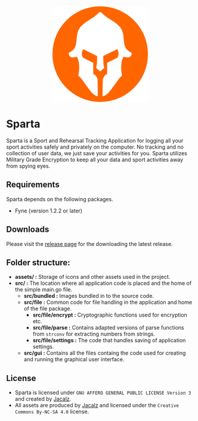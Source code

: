 <p align="center">
  <br /><img
    src="assets/icon-256.png"
    alt="Sparta – Sport and Rehearsal Tracking Application"
  />
</p>

# Sparta

Sparta is a Sport and Rehearsal Tracking Application for logging all your sport activities safely and privately on the computer. No tracking and no collection of user data, we just save your activities for you. Sparta utilizes Military Grade Encryption to keep all your data and sport activities away from spying eyes.

## Requirements

Sparta depends on the following packages.

- Fyne (version 1.2.2 or later)

## Downloads

Please visit the [release page](https://github.com/Jacalz/sparta/releases) for the downloading the latest release.

## Folder structure:
- **assets/ :** Storage of icons and other assets used in the project.
- **src/ :** The location where all application code is placed and the home of the simple main.go file.
  - **src/bundled :** Images bundled in to the source code.
  - **src/file :** Common code for file handling in the application and home of the file package.
    - **src/file/encrypt :** Cryptographic functions used for encryption etc.
    - **src/file/parse :** Contains adapted versions of parse functions from `strconv` for extracting numbers from strings.
    - **src/file/settings :** The code that handles saving of application settings.
  - **src/gui :** Contains all the files containg the code used for creating and running the graphical user interface.
  
## License
- Sparta is licensed under `GNU AFFERO GENERAL PUBLIC LICENSE Version 3` and created by [Jacalz](https://github.com/jacalz).
- All assets are produced by [Jacalz](https://github.com/jacalz) and licensed under the `Creative Commons By-NC-SA 4.0` license.
